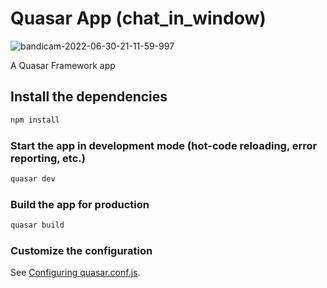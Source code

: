 # Quasar App (chat_in_window)

![bandicam-2022-06-30-21-11-59-997](https://user-images.githubusercontent.com/33054717/176700929-f1252a42-2dcf-40fa-84fd-9cd898d473be.gif)

A Quasar Framework app

## Install the dependencies
```bash
npm install
```

### Start the app in development mode (hot-code reloading, error reporting, etc.)
```bash
quasar dev
```

### Build the app for production
```bash
quasar build
```

### Customize the configuration
See [Configuring quasar.conf.js](https://quasar.dev/quasar-cli/quasar-conf-js).
